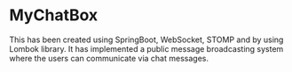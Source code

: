 # MyChatBox
This has been created using SpringBoot, WebSocket, STOMP and by using Lombok library. It has implemented a public message broadcasting system where the users can communicate via chat messages.
